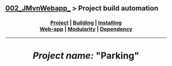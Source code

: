 ## [002_JMvnWebapp_][DescPrj] > **Project build automation**

### <p align=center>[Project][DescPrj] | [Building][AutoBld] | [Installing][AutoInst] <br/> [Web-app][WebBld] | [Modularity][Module] | [Dependency][DepMng] </p>

<!--
* [Project description][DescPrj]
* [Project build automation][AutoBld]
* [Project setup automation][AutoInst]
* [Web application building][WebBld]
* [Project modularity][Module]
* [Dependency management][DepMng]
-->

[DescPrj]:  ../../README.md
[AutoBld]:  Maven_BuildAutomation.md
[AutoInst]: Maven_SetupAutomation.md
[WebBld]:   Maven_WebApplication.md
[Module]:   Maven_ModularityProject.md
[DepMng]:   Maven_DependencyManagement.md

---
<!-- ---------------------------------- * Navigation * ---------------------------------- -->

# <p align=center><i>Project name:</i> "<b>Parking</b>"</p>